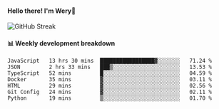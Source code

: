 #### Hello there! I'm Wery👋


![GitHub Streak](https://github-readme-streak-stats.herokuapp.com/?user=weryzebra-yue&theme=swift&hide_border=false&include_all_commits=true)



#### 📊 Weekly development breakdown
<!--START_SECTION:waka-->

```text
JavaScript   13 hrs 30 mins  █████████████████▓░░░░░░░   71.24 %
JSON         2 hrs 33 mins   ███▒░░░░░░░░░░░░░░░░░░░░░   13.53 %
TypeScript   52 mins         █░░░░░░░░░░░░░░░░░░░░░░░░   04.59 %
Docker       35 mins         ▓░░░░░░░░░░░░░░░░░░░░░░░░   03.11 %
HTML         29 mins         ▓░░░░░░░░░░░░░░░░░░░░░░░░   02.56 %
Git Config   24 mins         ▓░░░░░░░░░░░░░░░░░░░░░░░░   02.11 %
Python       19 mins         ▒░░░░░░░░░░░░░░░░░░░░░░░░   01.70 %
```

<!--END_SECTION:waka-->
